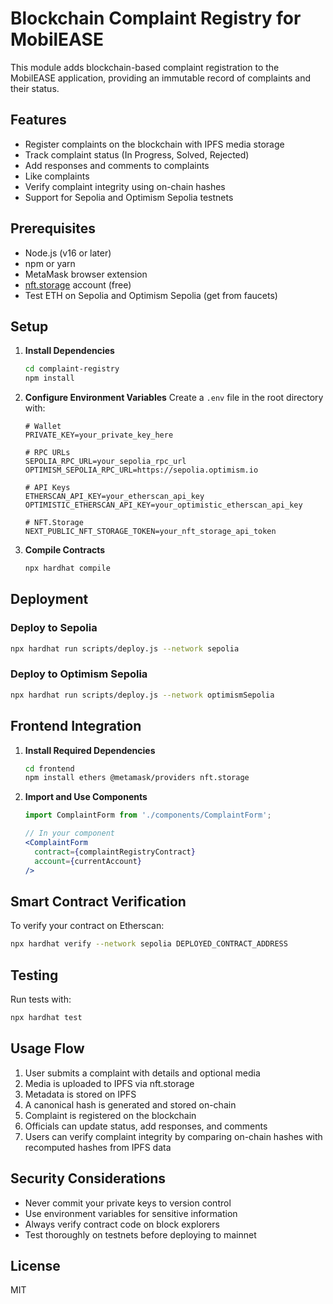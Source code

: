 # Blockchain Complaint Registry for MobilEASE

This module adds blockchain-based complaint registration to the MobilEASE application, providing an immutable record of complaints and their status.

## Features

- Register complaints on the blockchain with IPFS media storage
- Track complaint status (In Progress, Solved, Rejected)
- Add responses and comments to complaints
- Like complaints
- Verify complaint integrity using on-chain hashes
- Support for Sepolia and Optimism Sepolia testnets

## Prerequisites

- Node.js (v16 or later)
- npm or yarn
- MetaMask browser extension
- [nft.storage](https://nft.storage/) account (free)
- Test ETH on Sepolia and Optimism Sepolia (get from faucets)

## Setup

1. **Install Dependencies**
   ```bash
   cd complaint-registry
   npm install
   ```

2. **Configure Environment Variables**
   Create a `.env` file in the root directory with:
   ```
   # Wallet
   PRIVATE_KEY=your_private_key_here
   
   # RPC URLs
   SEPOLIA_RPC_URL=your_sepolia_rpc_url
   OPTIMISM_SEPOLIA_RPC_URL=https://sepolia.optimism.io
   
   # API Keys
   ETHERSCAN_API_KEY=your_etherscan_api_key
   OPTIMISTIC_ETHERSCAN_API_KEY=your_optimistic_etherscan_api_key
   
   # NFT.Storage
   NEXT_PUBLIC_NFT_STORAGE_TOKEN=your_nft_storage_api_token
   ```

3. **Compile Contracts**
   ```bash
   npx hardhat compile
   ```

## Deployment

### Deploy to Sepolia
```bash
npx hardhat run scripts/deploy.js --network sepolia
```

### Deploy to Optimism Sepolia
```bash
npx hardhat run scripts/deploy.js --network optimismSepolia
```

## Frontend Integration

1. **Install Required Dependencies**
   ```bash
   cd frontend
   npm install ethers @metamask/providers nft.storage
   ```

2. **Import and Use Components**
   ```jsx
   import ComplaintForm from './components/ComplaintForm';
   
   // In your component
   <ComplaintForm 
     contract={complaintRegistryContract} 
     account={currentAccount} 
   />
   ```

## Smart Contract Verification

To verify your contract on Etherscan:

```bash
npx hardhat verify --network sepolia DEPLOYED_CONTRACT_ADDRESS
```

## Testing

Run tests with:
```bash
npx hardhat test
```

## Usage Flow

1. User submits a complaint with details and optional media
2. Media is uploaded to IPFS via nft.storage
3. Metadata is stored on IPFS
4. A canonical hash is generated and stored on-chain
5. Complaint is registered on the blockchain
6. Officials can update status, add responses, and comments
7. Users can verify complaint integrity by comparing on-chain hashes with recomputed hashes from IPFS data

## Security Considerations

- Never commit your private keys to version control
- Use environment variables for sensitive information
- Always verify contract code on block explorers
- Test thoroughly on testnets before deploying to mainnet

## License

MIT
